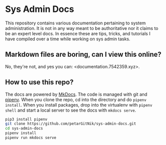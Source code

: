 # Sys Admin Docs

This repository contains various documentation pertaining to system administration. It is not in any way meant to be authoritative nor it claims to be an expert level docs. In essence these are tips, tricks, and tutorials I have compiled over a time while working on sys admin tasks.

## Markdown files are boring, can I view this online?

No, they're not, and yes you can: <documentation.7542359.xyz>.

## How to use this repo?

The docs are powered by [MkDocs](http://www.mkdocs.org/). The code is managed with git and [pipenv](https://docs.pipenv.org/). When you clone the repo, cd into the directory and do `pipenv install`. When you install packages, drop into the virtualenv with `pipenv shell` and start a local server to see the docs with `mkdocs serve`.

```bash
pip3 install pipenv
git clone https://github.com/petarGitNik/sys-admin-docs.git
cd sys-admin-docs
pipenv install
pipenv run mkdocs serve
```
